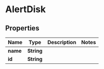 

# AlertDisk


## Properties

Name | Type | Description | Notes
------------ | ------------- | ------------- | -------------
**name** | **String** |  | 
**id** | **String** |  | 




